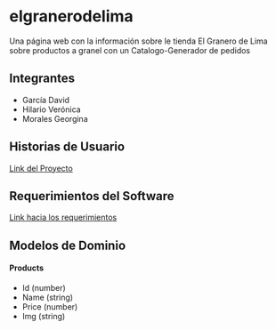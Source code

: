 # elgranerodelima
Una página web  con la información sobre le tienda El Granero de Lima sobre productos a granel con un Catalogo-Generador de pedidos 

## Integrantes
* García David
* Hilario Verónica
* Morales Georgina

## Historias de Usuario
[Link del Proyecto](https://github.com/orgs/granero-store/projects/1/views/1)

## Requerimientos del Software
[Link hacia los requerimientos](requirements.md)

## Modelos de Dominio
#### Products 
- Id (number)
- Name (string)
- Price (number)
- Img (string)

